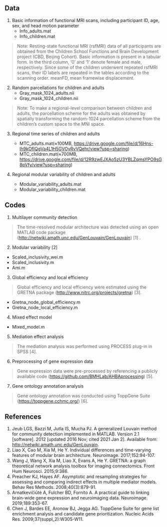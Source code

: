 ## Data
1. Basic information of functional MRI scans, including participant ID, age, sex, and head motion parameter
   - Info_adults.mat
   - Info_children.mat

> Note: Resting-state functional MRI (rsfMRI) data of all participants are obtained from the Children School Functions and Brain Development project (CBD, Beijing Cohort).  Basic information is present in a tabular form. In the third column, ‘0’ and ‘1’ denote female and male, respectively. Since some of the children underwent repeated rsfMRI scans, their ID labels are repeated in the tables according to the scanning order. meanFD, mean framewise displacement.

2. Random parcellations for children and adults
   - Gray_mask_1024_adults.nii
   - Gray_mask_1024_children.nii
   
> Note: To make a regional-level comparison between children and adults, the parcellation scheme for the adults was obtained by spatially transforming the random-1024 parcellation scheme from the children’s custom space to the MNI space. 

3. Regional time series of children and adults
   - MTC_adults.mat(≈100MB, https://drive.google.com/file/d/16Hns-lh9kOfIQgVa4L1H5GVOyRvVQehr/view?usp=sharing)
   - MTC_children.mat(≈700MB, https://drive.google.com/file/d/12R9zwEJXAo5zU3YBLZqmsYPO9sG8pVfy/view?usp=sharing)
   
4. Regional modular variability of children and adults
   - Modular_variability_adults.mat
   - Modular_variability_children.mat

## Codes
1.	Multilayer community detection 

> The time-resolved modular architecture was detected using an open MATLAB code package (http://netwiki.amath.unc.edu/GenLouvain/GenLouvain) [1] .

2.	Modular variability [2]
   - Scaled_inclusivity_wei.m
   - Scaled_inclusivity.m
   - Ami.m
   
3.	Global efficiency and local efficiency 

> Global efficiency and local efficiency were estimated using the GRETNA package (http://www.nitrc.org/projects/gretna) [3].
   - Gretna_node_global_efficiency.m
   - Gretna_node_local_efficiency.m
   
4.	Mixed effect model
   - Mixed_model.m
   
5.	Mediation effect analysis 
> The mediation analysis was performed using PROCESS plug-in in SPSS [4].

6.	Preprocessing of gene expression data
> Gene expression data were pre-processed by referencing a publicly available code (https://github.com/BMHLab/AHBAprocessing) [5].

7.	Gene ontology annotation analysis
> Gene ontology annotation was conducted using ToppGene Suite (https://toppgene.cchmc.org/) [6].

## References
1.	Jeub LGS, Bazzi M, Jutla IS, Mucha PJ. A generalized Louvain method for community detection implemented in MATLAB. Version 2.1 [software]. 2012 [updated 2016 Nov; cited 2021 Jan 2]. Available from: http://netwiki.amath.unc.edu/GenLouvain.
2.	Liao X, Cao M, Xia M, He Y. Individual differences and time-varying features of modular brain architecture. Neuroimage. 2017;152:94-107.
3.	Wang J, Wang X, Xia M, Liao X, Evans A, He Y. GRETNA: a graph theoretical network analysis toolbox for imaging connectomics. Front Hum Neurosci. 2015;9:386.
4.	Preacher KJ, Hayes AF. Asymptotic and resampling strategies for assessing and comparing indirect effects in multiple mediator models. Behav Res Methods. 2008;40(3):879-91.
5.	Arnatkevičiūtė A, Fulcher BD, Fornito A. A practical guide to linking brain-wide gene expression and neuroimaging data. Neuroimage. 2019;189:353-67.
6.	Chen J, Bardes EE, Aronow BJ, Jegga AG. ToppGene Suite for gene list enrichment analysis and candidate gene prioritization. Nucleic Acids Res. 2009;37(suppl_2):W305-W11.


